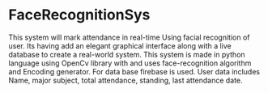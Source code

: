 # FaceRecognitionSys

This system will mark attendance in real-time Using facial recognition of user. Its having add an elegant graphical interface along with a live database to create a real-world system.
This system is made in python language using OpenCv library with and uses face-recognition algorithm and Encoding generator. For data base firebase is used.
User data includes Name, major subject, total attendance, standing, last attendance date.
